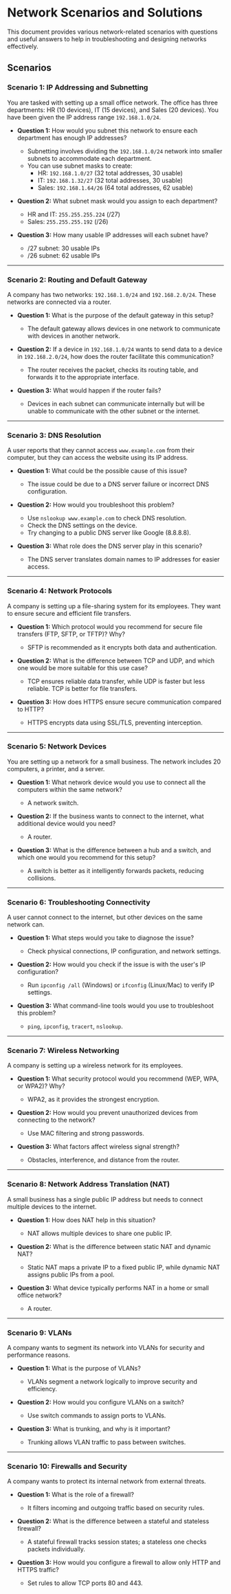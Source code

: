# Network Scenarios and Solutions

This document provides various network-related scenarios with questions and useful answers to help in troubleshooting and designing networks effectively.

## Scenarios

### **Scenario 1: IP Addressing and Subnetting**
You are tasked with setting up a small office network. The office has three departments: HR (10 devices), IT (15 devices), and Sales (20 devices). You have been given the IP address range `192.168.1.0/24`.

- **Question 1:** How would you subnet this network to ensure each department has enough IP addresses?
  - Subnetting involves dividing the `192.168.1.0/24` network into smaller subnets to accommodate each department.
  - You can use subnet masks to create:
    - HR: `192.168.1.0/27` (32 total addresses, 30 usable)
    - IT: `192.168.1.32/27` (32 total addresses, 30 usable)
    - Sales: `192.168.1.64/26` (64 total addresses, 62 usable)

- **Question 2:** What subnet mask would you assign to each department?
  - HR and IT: `255.255.255.224` (/27)
  - Sales: `255.255.255.192` (/26)

- **Question 3:** How many usable IP addresses will each subnet have?
  - /27 subnet: 30 usable IPs
  - /26 subnet: 62 usable IPs

---

### **Scenario 2: Routing and Default Gateway**
A company has two networks: `192.168.1.0/24` and `192.168.2.0/24`. These networks are connected via a router.

- **Question 1:** What is the purpose of the default gateway in this setup?
  - The default gateway allows devices in one network to communicate with devices in another network.

- **Question 2:** If a device in `192.168.1.0/24` wants to send data to a device in `192.168.2.0/24`, how does the router facilitate this communication?
  - The router receives the packet, checks its routing table, and forwards it to the appropriate interface.

- **Question 3:** What would happen if the router fails?
  - Devices in each subnet can communicate internally but will be unable to communicate with the other subnet or the internet.

---

### **Scenario 3: DNS Resolution**
A user reports that they cannot access `www.example.com` from their computer, but they can access the website using its IP address.

- **Question 1:** What could be the possible cause of this issue?
  - The issue could be due to a DNS server failure or incorrect DNS configuration.

- **Question 2:** How would you troubleshoot this problem?
  - Use `nslookup www.example.com` to check DNS resolution.
  - Check the DNS settings on the device.
  - Try changing to a public DNS server like Google (8.8.8.8).

- **Question 3:** What role does the DNS server play in this scenario?
  - The DNS server translates domain names to IP addresses for easier access.

---

### **Scenario 4: Network Protocols**
A company is setting up a file-sharing system for its employees. They want to ensure secure and efficient file transfers.

- **Question 1:** Which protocol would you recommend for secure file transfers (FTP, SFTP, or TFTP)? Why?
  - SFTP is recommended as it encrypts both data and authentication.

- **Question 2:** What is the difference between TCP and UDP, and which one would be more suitable for this use case?
  - TCP ensures reliable data transfer, while UDP is faster but less reliable. TCP is better for file transfers.

- **Question 3:** How does HTTPS ensure secure communication compared to HTTP?
  - HTTPS encrypts data using SSL/TLS, preventing interception.

---

### **Scenario 5: Network Devices**
You are setting up a network for a small business. The network includes 20 computers, a printer, and a server.

- **Question 1:** What network device would you use to connect all the computers within the same network?
  - A network switch.

- **Question 2:** If the business wants to connect to the internet, what additional device would you need?
  - A router.

- **Question 3:** What is the difference between a hub and a switch, and which one would you recommend for this setup?
  - A switch is better as it intelligently forwards packets, reducing collisions.

---

### **Scenario 6: Troubleshooting Connectivity**
A user cannot connect to the internet, but other devices on the same network can.

- **Question 1:** What steps would you take to diagnose the issue?
  - Check physical connections, IP configuration, and network settings.

- **Question 2:** How would you check if the issue is with the user's IP configuration?
  - Run `ipconfig /all` (Windows) or `ifconfig` (Linux/Mac) to verify IP settings.

- **Question 3:** What command-line tools would you use to troubleshoot this problem?
  - `ping`, `ipconfig`, `tracert`, `nslookup`.

---

### **Scenario 7: Wireless Networking**
A company is setting up a wireless network for its employees.

- **Question 1:** What security protocol would you recommend (WEP, WPA, or WPA2)? Why?
  - WPA2, as it provides the strongest encryption.

- **Question 2:** How would you prevent unauthorized devices from connecting to the network?
  - Use MAC filtering and strong passwords.

- **Question 3:** What factors affect wireless signal strength?
  - Obstacles, interference, and distance from the router.

---

### **Scenario 8: Network Address Translation (NAT)**
A small business has a single public IP address but needs to connect multiple devices to the internet.

- **Question 1:** How does NAT help in this situation?
  - NAT allows multiple devices to share one public IP.

- **Question 2:** What is the difference between static NAT and dynamic NAT?
  - Static NAT maps a private IP to a fixed public IP, while dynamic NAT assigns public IPs from a pool.

- **Question 3:** What device typically performs NAT in a home or small office network?
  - A router.

---

### **Scenario 9: VLANs**
A company wants to segment its network into VLANs for security and performance reasons.

- **Question 1:** What is the purpose of VLANs?
  - VLANs segment a network logically to improve security and efficiency.

- **Question 2:** How would you configure VLANs on a switch?
  - Use switch commands to assign ports to VLANs.

- **Question 3:** What is trunking, and why is it important?
  - Trunking allows VLAN traffic to pass between switches.

---

### **Scenario 10: Firewalls and Security**
A company wants to protect its internal network from external threats.

- **Question 1:** What is the role of a firewall?
  - It filters incoming and outgoing traffic based on security rules.

- **Question 2:** What is the difference between a stateful and stateless firewall?
  - A stateful firewall tracks session states; a stateless one checks packets individually.

- **Question 3:** How would you configure a firewall to allow only HTTP and HTTPS traffic?
  - Set rules to allow TCP ports 80 and 443.

